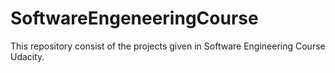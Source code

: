# SoftwareEngeneeringCourse
This repository consist of the projects given in Software Engineering Course Udacity.

